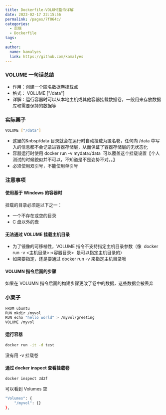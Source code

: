 ```yaml
---
title: Dockerfile-VOLUME指令详解
date: 2023-02-17 22:15:56
permalink: /pages/7f064c/
categories:
  - 后端
  - Dockerfile
tags:
  - 
author: 
  name: kamalyes
  link: https://github.com/kamalyes
---
```

### VOLUME 一句话总结

- 作用：创建一个匿名数据卷挂载点
- 格式：&nbsp;VOLUME ["/data"]&nbsp;
- 详解：运行容器时可以从本地主机或其他容器挂载数据卷，一般用来存放数据库和需要保持的数据等

### 实际栗子

```bash
VOLUME ["/data"] 
```

- 这里的&nbsp/data&nbsp;目录就会在运行时自动挂载为匿名卷，任何向 /data 中写入的信息都不会记录进容器存储层，从而保证了容器存储层的无状态化
- 容器运行时使用&nbsp;docker run -v mydata:/data &nbsp;可以覆盖这个挂载设置【个人测试的时候貌似并不可以，不知道是不是姿势不对。。】
- 必须使用双引号，不能使用单引号

### 注意事项

#### 使用基于 Windows 的容器时

挂载的目录必须是以下之一：

- 一个不存在或空的目录
- C 盘以外的盘

#### 无法通过 VOLUME 挂载主机目录

- 为了镜像的可移植性，VOLUME 指令不支持指定主机目录参数（像&nbsp;&nbsp;docker run -v <主机目录>:<容器目录>&nbsp; 是可以指定主机目录的）
- 如果要指定，还是要通过 docker run -v 来指定主机目录哦

#### VOLUMN 指令后面的步骤

如果在 VOLUMN 指令后面的构建步骤更改了卷中的数据，这些数据会被丢弃

### 小栗子

```bash
FROM ubuntu
RUN mkdir /myvol
RUN echo "hello world" > /myvol/greeting
VOLUME /myvol
```

#### 运行容器

```bash
docker run -it -d test
```

没有用 -v 挂载卷

#### 通过 docker inspect 查看挂载卷

```bash
docker inspect 3d2f
```

可以看到 Volumes 空

```bash
"Volumes": {
    "/myvol": {}
},
```
